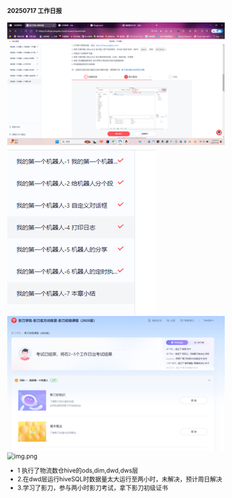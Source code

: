 #### 20250717 工作日报
![](imgs/img.png)
![img_1.png](imgs/img_1.png)
![img_2.png](imgs/img_2.png)
![img.png](img.png)
* 1 执行了物流数仓hive的ods,dim,dwd,dws层
* 2.在dwd层运行hiveSQL时数据量太大运行至两小时，未解决，预计周日解决
* 3.学习了影刀，参与两小时影刀考试，拿下影刀初级证书